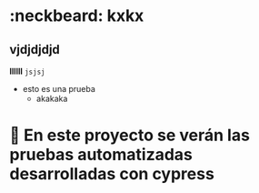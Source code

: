 
# :neckbeard: kxkx
## vjdjdjdjd
**llllll**
`jsjsj`
- esto es una prueba
  - akakaka


# :floppy_disk:  En este proyecto se verán las pruebas automatizadas desarrolladas con cypress 
